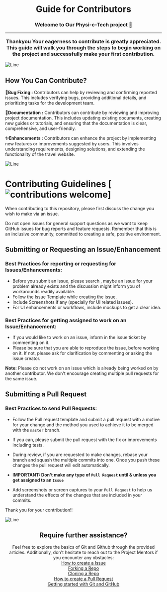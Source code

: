 <h1 align="center"> Guide for Contributors </h1>
<h3 align="center">Welcome to Our Physi-c-Tech project 👋<br> <hr> Thankyou Your eagerness to contribute is greatly appreciated. <br>This guide will walk you through the steps to begin working on the project and successfully make your first contribution.</h3>

![Line](https://user-images.githubusercontent.com/85225156/171937799-8fc9e255-9889-4642-9c92-6df85fb86e82.gif)

## How You Can Contribute?

**🐞Bug Fixing :**
Contributors can help by reviewing and confirming reported issues. This includes verifying bugs, providing additional details, and prioritizing tasks for the development team.

**📝Documentation :** Contributors can contribute by reviewing and improving project documentation. This includes updating existing documents, creating new guides or tutorials, and ensuring that the documentation is clear, comprehensive, and user-friendly.

**✨Enhancements :**
Contributors can enhance the project by implementing new features or improvements suggested by users. This involves understanding requirements, designing solutions, and extending the functionality of the travel website. 

![Line](https://user-images.githubusercontent.com/85225156/171937799-8fc9e255-9889-4642-9c92-6df85fb86e82.gif)

# Contributing Guidelines [![contributions welcome](https://img.shields.io/badge/contributions-welcome-brightgreen.svg?style=flat)]

When contributing to this repository, please first discuss the change you wish to make via an issue.

Do not open issues for general support questions as we want to keep GitHub issues for bug reports and feature requests. 
Remember that this is an inclusive community, committed to creating a safe, positive environment.

## Submitting or Requesting an Issue/Enhancement

### Best Practices for reporting or requesting for Issues/Enhancements:
  - Before you submit an issue, please search , maybe an issue for your problem already exists and the discussion might inform you of workarounds readily available.
  - Follow the Issue Template while creating the issue.
  - Include Screenshots if any (specially for UI related issues).
  - For UI enhancements or workflows, include mockups to get a clear idea.

### Best Practices for getting assigned to work on an Issue/Enhancement:
- If you would like to work on an issue, inform in the issue ticket by commenting on it.
- Please be sure that you are able to reproduce the issue, before working on it. If not, please ask for clarification by commenting or asking the issue creator.

**Note:** Please do not work on an issue which is already being worked on by another contributor. We don't encourage creating multiple pull requests for the same issue.

## Submitting a Pull Request

### Best Practices to send Pull Requests:
  - Follow the Pull request template and submit a pull request with a motive for your change and the method you used to achieve it to be merged with the `master` branch.
  - If you can, please submit the pull request with the fix or improvements including tests.
  - During review, if you are requested to make changes, rebase your branch and squash the multiple commits into one. Once you push these changes the pull request will edit automatically.

- **IMPORTANT: Don't make any type of `Pull Request` until & unless you get assigned to an `Issue`**
- Add screenshots or screen captures to your `Pull Request` to help us understand the effects of the changes that are included in your commits.

Thank you for your contribution!!

![Line](https://user-images.githubusercontent.com/85225156/171937799-8fc9e255-9889-4642-9c92-6df85fb86e82.gif)

<h2 align="center">Require further assistance? </h1>
<p align="center">
  Feel free to explore the basics of Git and Github through the provided articles. Additionally, don't hesitate to reach out to the Project Mentors if you encounter any obstacles: <br>
  <a href="https://help.github.com/en/desktop/contributing-to-projects/creating-an-issue-or-pull-request">How to create a Issue</a> <br>
  <a href="https://help.github.com/en/github/getting-started-with-github/fork-a-repo">Forking a Repo</a> <br>
  <a href="https://docs.github.com/en/get-started/quickstart/fork-a-repo#cloning-your-forked-repository">Cloning a Repo</a> <br>
  <a href="https://opensource.com/article/19/7/create-pull-request-github">How to create a Pull Request</a> <br>
  <a href="https://docs.github.com/get-started">Getting started with Git and GitHub</a> <br>
</p>